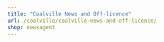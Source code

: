 ```yaml
---
title: "Coalville News and Off-licence"
url: /coalville/coalville-news-and-off-licence/
shop: newsagent
---
```


